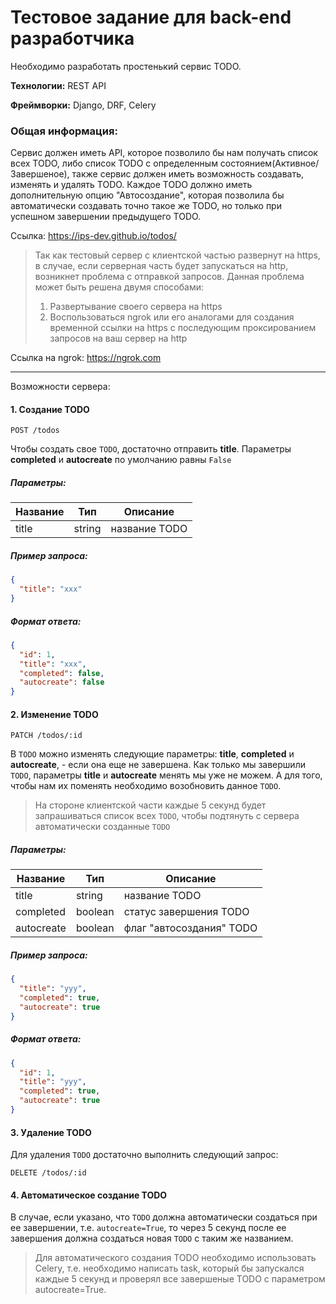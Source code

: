 # Тестовое задание для back-end разработчика

Необходимо разработать простенький сервис TODO.

**Технологии:** REST API

**Фреймворки:** Django, DRF, Celery

### Общая информация:
Сервис должен иметь API, которое позволило бы нам получать список всех TODO, либо список TODO с определенным состоянием(Активное/Завершеное), также сервис должен иметь возможность создавать, изменять и удалять TODO. Каждое TODO должно иметь дополнительную опцию "Автосоздание",  которая позволила бы автоматически создавать точно такое же TODO, но только при успешном завершении предыдущего TODO.

Ссылка: https://ips-dev.github.io/todos/
> Так как тестовый сервер с клиентской частью развернут на https, в случае, если серверная часть будет запускаться на http, возникнет проблема с отправкой запросов. Данная проблема может быть решена двумя способами:
>1) Развертывание своего сервера на https
>2) Воспользоваться ngrok или его аналогами для создания временной ссылки на https с последующим проксированием запросов на ваш сервер на http

Ссылка на ngrok: https://ngrok.com

* * *
Возможности сервера:

#### 1. Создание TODO
```
POST /todos
```
Чтобы создать свое `TODO`, достаточно отправить **title**. Параметры **completed** и **autocreate** по умолчанию равны `False`

##### Параметры:
Название       | Тип           | Описание      |
-------------  | ------------- | ------------- |
title          | string        | название TODO |

##### Пример запроса:
```json
{
  "title": "xxx"
}
```
##### Формат ответа:
```json
{
  "id": 1,
  "title": "xxx",
  "completed": false,
  "autocreate": false
}
```

#### 2. Изменение TODO
```
PATCH /todos/:id
```
В `TODO` можно изменять следующие параметры: **title**, **completed** и **autocreate**, - если она еще не завершена. Как только мы завершили `TODO`, параметры **title** и **autocreate** менять мы уже не можем. А для того, чтобы нам их поменять необходимо возобновить данное `TODO`.

> На стороне клиентской части каждые 5 секунд будет запрашиваться список всех `TODO`, чтобы подтянуть с сервера автоматически созданные `TODO`

##### Параметры:
Название        | Тип           | Описание                         |
-------------   | ------------- | -------------------------------- |
 title          | string        | название TODO                    |
 completed      | boolean       | статус завершения TODO           |
 autocreate     | boolean       | флаг "автосоздания" TODO         |

##### Пример запроса:
```json
{
  "title": "yyy",
  "completed": true,
  "autocreate": true
}
```
##### Формат ответа:
```json
{
  "id": 1,
  "title": "yyy",
  "completed": true,
  "autocreate": true
}
```

#### 3. Удаление TODO
Для удаления `TODO` достаточно выполнить следующий запрос:
```
DELETE /todos/:id
```

#### 4. Автоматическое создание TODO
В случае, если указано, что `TODO` должна автоматически создаться при ее завершении, т.е. `autocreate=True`, то через 5 секунд после ее завершения должна создаться новая `TODO` с таким же названием.

> Для автоматического создания TODO необходимо использовать Celery, т.е. необходимо написать task, который бы запускался каждые 5 секунд и проверял все завершеные TODO с параметром autocreate=True.
